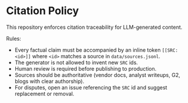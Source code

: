 # Citation Policy

This repository enforces citation traceability for LLM-generated content.

Rules:
- Every factual claim must be accompanied by an inline token `[[SRC:<id>]]` where `<id>` matches a source in `data/sources.jsonl`.
- The generator is not allowed to invent new `SRC` ids.
- Human review is required before publishing to production.
- Sources should be authoritative (vendor docs, analyst writeups, G2, blogs with clear authorship).
- For disputes, open an issue referencing the `SRC` id and suggest replacement or removal.
